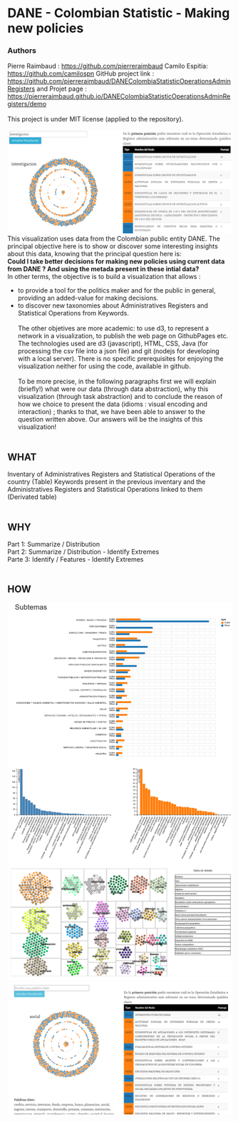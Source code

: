 # DANE - Colombian Statistic - Making new policies
### Authors
Pierre Raimbaud : https://github.com/pierreraimbaud
Camilo Espitia: https://github.com/camilospn
GitHub project link : https://github.com/pierreraimbaud/DANEColombiaStatisticOperationsAdminRegisters and Projet page : https://pierreraimbaud.github.io/DANEColombiaStatisticOperationsAdminRegisters/demo<br/><br/>
This project is under MIT license (applied to the repository).<br/><br/>
<img src="/registersAndOperationsAboutOneTheme.png" alt="registersAndOperationsAboutOneTheme"><br/>
This visualization uses data from the Colombian public entity DANE. The principal objective here is to show or discover some interesting insights about this data, knowing that the principal question here is:<br/><b>Could I take better decisions for making new policies using current data from DANE ? And using the metada present in these intial data? </b><br/>
In other terms, the objective is to build a visualization that allows :<br/>
- to provide a tool for the politics maker and for the public in general, providing an added-value for making decisions. <br/>
- to discover new taxonomies about Administratives Registers and Statistical Operations from Keywords.<br/><br/>
The other objetives are more academic: to use d3, to represent a network in a visualization, to publish the web page on GithubPages etc. The technologies used are d3 (javascript), HTML, CSS, Java (for processing the csv file into a json file) and git (nodejs for developing with a local server). There is no specific prerequisites for enjoying the visualization neither for using the code, available in github.
<br/><br/>
To be more precise, in the following paragraphs first we will explain (briefly!) what were our data (through data abstraction), why this visualization (through task abstraction) and to conclude the reason of how we choice to present the data (idioms : visual encoding and interaction) ; thanks to that, we have been able to answer to the question written above. Our answers will be the insights of this visualization!
<br/><br/>
<h2>WHAT</h2>
Inventary of Administratives Registers and Statistical Operations of the country (Table)
Keywords present in the previous inventary and the Administratives Registers and Statistical Operations linked to them (Derivated table)
<br/><br/>
<h2>WHY</h2>
Part 1:
Summarize / Distribution
<br/>
Part 2:
Summarize / Distribution   -   Identify Extremes
<br/>
Parte 3:
Identify / Features   -   Identify Extremes
<br/><br/>
<h2>HOW</h2>
<img src="/vizPart1.png" alt="vizPart1"><br/>
<img src="/vizPart2.png" alt="vizPart2"><br/>
<img src="/vizPart3.png" alt="vizPart3"><br/>
